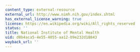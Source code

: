 ```yaml
---
content_type: external-resource
external_url: http://www.nimh.nih.gov/index.shtml
has_external_license_warning: true
license: https://en.wikipedia.org/wiki/All_rights_reserved
status: ''
title: National Institute of Mental Health
uid: d8b4aca5-4e55-4055-aa12-b9e232d18843
wayback_url: ''
---
```

